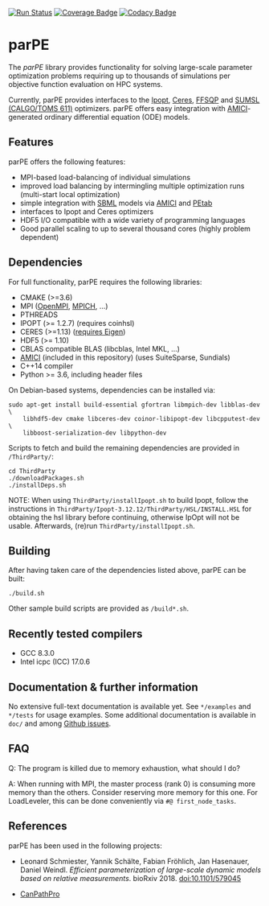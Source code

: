 [![Run Status](https://api.shippable.com/projects/59463d3e8993d7070010407b/badge?branch=master)](https://app.shippable.com/github/dweindl/parPE)
[![Coverage Badge](https://api.shippable.com/projects/59463d3e8993d7070010407b/coverageBadge?branch=master)](https://app.shippable.com/github/dweindl/parPE)
[![Codacy Badge](https://api.codacy.com/project/badge/Grade/1f1ee5a0d90d431499f200a148fb7fdc)](https://www.codacy.com?utm_source=github.com&amp;utm_medium=referral&amp;utm_content=ICB-DCM/parPE&amp;utm_campaign=Badge_Grade)
# parPE

The *parPE* library provides functionality for solving large-scale parameter
optimization problems requiring up to thousands of simulations per objective
function evaluation on HPC systems.

Currently, parPE provides interfaces to the
[Ipopt](http://www.coin-or.org/Ipopt/),
[Ceres](http://ceres-solver.org/),
[FFSQP](https://www.isr.umd.edu/news/news_story.php?id=4088) and
[SUMSL (CALGO/TOMS 611)](http://www.netlib.org/toms/index.html)
optimizers. parPE offers easy integration with
[AMICI](https://github.com/ICB-DCM/AMICI)-generated ordinary differential
equation (ODE) models.

## Features

parPE offers the following features:

* MPI-based load-balancing of individual simulations
* improved load balancing by intermingling multiple optimization runs
  (multi-start local optimization)
* simple integration with [SBML](http://sbml.org/) models via
  [AMICI](https://github.com/ICB-DCM/AMICI) and
  [PEtab](https://github.com/ICB-DCM/PEtab)
* interfaces to Ipopt and Ceres optimizers
* HDF5 I/O compatible with a wide variety of programming languages
* Good parallel scaling to up to several thousand cores
  (highly problem dependent)

## Dependencies

For full functionality, parPE requires the following libraries:

* CMAKE (>=3.6)
* MPI ([OpenMPI](https://www.open-mpi.org/),
  [MPICH](https://www.mpich.org/), ...)
* PTHREADS
* IPOPT (>= 1.2.7) (requires coinhsl)
* CERES (>=1.13)
  ([requires Eigen](http://ceres-solver.org/installation.html#dependencies))
* HDF5 (>= 1.10)
* CBLAS compatible BLAS (libcblas, Intel MKL, ...)
* [AMICI](https://github.com/ICB-DCM/AMICI) (included in this repository)
  (uses SuiteSparse, Sundials)
* C++14 compiler
* Python >= 3.6, including header files

On Debian-based systems, dependencies can be installed via:
```
sudo apt-get install build-essential gfortran libmpich-dev libblas-dev \
    libhdf5-dev cmake libceres-dev coinor-libipopt-dev libcpputest-dev \
    libboost-serialization-dev libpython-dev
```

Scripts to fetch and build the remaining dependencies are provided in
`/ThirdParty/`:

```
cd ThirdParty
./downloadPackages.sh
./installDeps.sh
```

NOTE: When using `ThirdParty/installIpopt.sh` to build Ipopt, follow the
instructions in `ThirdParty/Ipopt-3.12.12/ThirdParty/HSL/INSTALL.HSL` for
obtaining the hsl library before continuing, otherwise IpOpt will not be
usable. Afterwards, (re)run `ThirdParty/installIpopt.sh`.


## Building

After having taken care of the dependencies listed above, parPE can be built:

```
./build.sh
```

Other sample build scripts are provided as `/build*.sh`.

## Recently tested compilers

* GCC 8.3.0
* Intel icpc (ICC) 17.0.6


## Documentation & further information

No extensive full-text documentation is available yet. See `*/examples` and
`*/tests` for usage examples. Some additional documentation is available
in `doc/` and among [Github issues](https://github.com/ICB-DCM/parPE/issues).

## FAQ

Q: The program is killed due to memory exhaustion, what should I do?

A: When running with MPI, the master process (rank 0) is consuming more memory
than the others. Consider reserving more memory for this one. For LoadLeveler,
this can be done conveniently via `#@ first_node_tasks`.

## References

parPE has been used in the following projects:

- Leonard Schmiester, Yannik Schälte, Fabian Fröhlich, Jan Hasenauer, Daniel Weindl.
  *Efficient parameterization of large-scale dynamic models based on relative measurements*.
  bioRxiv 2018.
  [doi:10.1101/579045](https://www.biorxiv.org/content/10.1101/579045v1)

- [CanPathPro](http://canpathpro.eu/)
